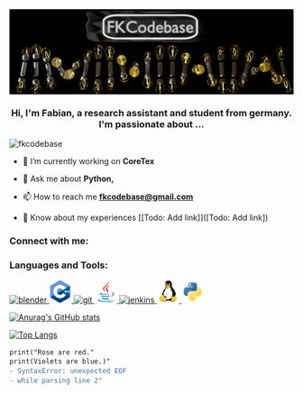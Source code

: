 <!---
--- My Label ---
-->
 <img align="center" alt="Coding" width="1000" src="https://github.com/FKCodebase/FKCodebase/blob/master/GifRender.gif">


<h3 align="center">Hi, I'm Fabian, a research assistant and student from germany. I'm passionate about ...</h3>

<p align="left"> <img src="https://komarev.com/ghpvc/?username=fkcodebase&label=Profile%20views&color=0e75b6&style=flat" alt="fkcodebase" /> </p>

- 🔭 I’m currently working on **CoreTex**

- 💬 Ask me about **Python,**

- 📫 How to reach me **fkcodebase@gmail.com**

- 📄 Know about my experiences [[Todo: Add link]]([Todo: Add link])

<h3 align="left">Connect with me:</h3>
<p align="left">
</p>

<h3 align="left">Languages and Tools:</h3>
<p align="left"> <a href="https://www.blender.org/" target="_blank" rel="noreferrer"> <img src="https://download.blender.org/branding/community/blender_community_badge_white.svg" alt="blender" width="40" height="40"/> </a> <a href="https://www.w3schools.com/cpp/" target="_blank" rel="noreferrer"> <img src="https://raw.githubusercontent.com/devicons/devicon/master/icons/cplusplus/cplusplus-original.svg" alt="cplusplus" width="40" height="40"/> </a> <a href="https://git-scm.com/" target="_blank" rel="noreferrer"> <img src="https://www.vectorlogo.zone/logos/git-scm/git-scm-icon.svg" alt="git" width="40" height="40"/> </a> <a href="https://www.java.com" target="_blank" rel="noreferrer"> <img src="https://raw.githubusercontent.com/devicons/devicon/master/icons/java/java-original.svg" alt="java" width="40" height="40"/> </a> <a href="https://www.jenkins.io" target="_blank" rel="noreferrer"> <img src="https://www.vectorlogo.zone/logos/jenkins/jenkins-icon.svg" alt="jenkins" width="40" height="40"/> </a> <a href="https://www.linux.org/" target="_blank" rel="noreferrer"> <img src="https://raw.githubusercontent.com/devicons/devicon/master/icons/linux/linux-original.svg" alt="linux" width="40" height="40"/> </a> <a href="https://www.python.org" target="_blank" rel="noreferrer"> <img src="https://raw.githubusercontent.com/devicons/devicon/master/icons/python/python-original.svg" alt="python" width="40" height="40"/> </a> </p>

<!---
--- Theme ---
-->
[![Anurag's GitHub stats](https://github-readme-stats.vercel.app/api?username=FKCodebase&theme=moltack&show_icons=true)](https://github.com/anuraghazra/github-readme-stats)

<!---
--- Top Langs ---
-->
[![Top Langs](https://github-readme-stats.vercel.app/api/top-langs/?username=FKCodebase&layout=compact)](https://github.com/anuraghazra/github-readme-stats)

```diff
print("Rose are red."
print(Violets are blue.)"
- SyntaxError: unexpected EOF
- while parsing line 2"
```
